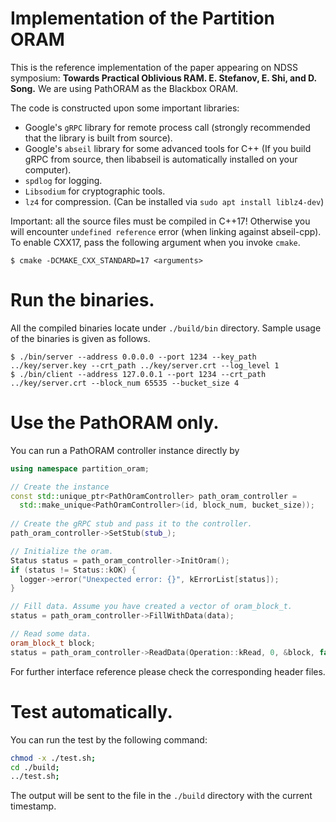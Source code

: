 # Implementation of the Partition ORAM

This is the reference implementation of the paper appearing on NDSS symposium: **Towards Practical Oblivious RAM. E. Stefanov, E. Shi, and D. Song.** We are using PathORAM as the Blackbox ORAM.

The code is constructed upon some important libraries:

* Google's `gRPC` library for remote process call (strongly recommended that the library is built from source).
* Google's `abseil` library for some advanced tools for C++ (If you build gRPC from source, then libabseil is automatically installed on your computer).
* `spdlog` for logging.
* `Libsodium` for cryptographic tools.
* `lz4` for compression. (Can be installed via `sudo apt install liblz4-dev`)

Important: all the source files must be compiled in C++17! Otherwise you will encounter `undefined reference` error (when linking against abseil-cpp). To enable CXX17, pass the following argument when you invoke `cmake`.

```shell
$ cmake -DCMAKE_CXX_STANDARD=17 <arguments>
```

# Run the binaries.

All the compiled binaries locate under `./build/bin` directory. Sample usage of the binaries is given as follows.

```shell
$ ./bin/server --address 0.0.0.0 --port 1234 --key_path ../key/server.key --crt_path ../key/server.crt --log_level 1
$ ./bin/client --address 127.0.0.1 --port 1234 --crt_path ../key/server.crt --block_num 65535 --bucket_size 4
```

# Use the PathORAM only.

You can run a PathORAM controller instance directly by

```cpp
using namespace partition_oram;

// Create the instance
const std::unique_ptr<PathOramController> path_oram_controller = 
  std::make_unique<PathOramController>(id, block_num, bucket_size));
	
// Create the gRPC stub and pass it to the controller.
path_oram_controller->SetStub(stub_);

// Initialize the oram.
Status status = path_oram_controller->InitOram();
if (status != Status::kOK) {
  logger->error("Unexpected error: {}", kErrorList[status]);
}

// Fill data. Assume you have created a vector of oram_block_t.
status = path_oram_controller->FillWithData(data);

// Read some data.
oram_block_t block;
status = path_oram_controller->ReadData(Operation::kRead, 0, &block, false);
```

For further interface reference please check the corresponding header files.

# Test automatically.

You can run the test by the following command:

```sh
chmod -x ./test.sh;
cd ./build;
../test.sh;
```

The output will be sent to the file in the `./build` directory with the current timestamp.
